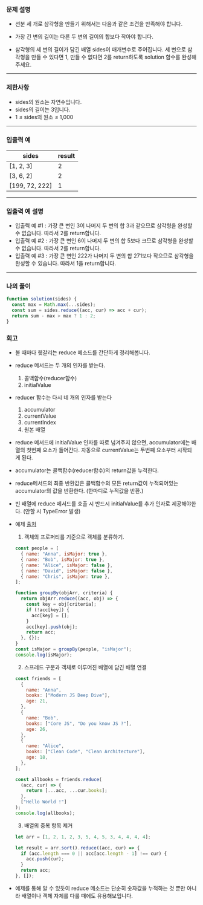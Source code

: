 ### 문제 설명

- 선분 세 개로 삼각형을 만들기 위해서는 다음과 같은 조건을 만족해야 합니다.

- 가장 긴 변의 길이는 다른 두 변의 길이의 합보다 작아야 합니다.
- 삼각형의 세 변의 길이가 담긴 배열 sides이 매개변수로 주어집니다. 세 변으로 삼각형을 만들 수 있다면 1, 만들 수 없다면 2를 return하도록 solution 함수를 완성해주세요.

---

### 제한사항

- sides의 원소는 자연수입니다.
- sides의 길이는 3입니다.
- 1 ≤ sides의 원소 ≤ 1,000

---

### 입출력 예

| sides          | result |
| -------------- | ------ |
| [1, 2, 3]      | 2      |
| [3, 6, 2]      | 2      |
| [199, 72, 222] | 1      |

---

### 입출력 예 설명

- 입출력 예 #1 : 가장 큰 변인 3이 나머지 두 변의 합 3과 같으므로 삼각형을 완성할 수 없습니다. 따라서 2를 return합니다.
- 입출력 예 #2 : 가장 큰 변인 6이 나머지 두 변의 합 5보다 크므로 삼각형을 완성할 수 없습니다. 따라서 2를 return합니다.
- 입출력 예 #3 : 가장 큰 변인 222가 나머지 두 변의 합 271보다 작으므로 삼각형을 완성할 수 있습니다. 따라서 1을 return합니다.

---

### 나의 풀이

```javascript
function solution(sides) {
  const max = Math.max(...sides);
  const sum = sides.reduce((acc, cur) => acc + cur);
  return sum - max > max ? 1 : 2;
}
```

### 회고

- 볼 때마다 헷갈리는 reduce 메소드를 간단하게 정리해봅니다.
- reduce 메서드는 두 개의 인자를 받는다.
  1. 콜백함수(reducer함수)
  2. initialValue
- reducer 함수는 다시 네 개의 인자를 받는다

  1. accumulator
  2. currentValue
  3. currentIndex
  4. 원본 배열

- reduce 메서드에 initialValue 인자를 따로 넘겨주지 않으면, accumulator에는 배열의 첫번째 요소가 들어간다. 자동으로 currentValue는 두번째 요소부터 시작되게 된다.

- accumulator는 콜백함수(reducer함수)의 return값을 누적한다.
- reduce메서드의 최종 반환값은 콜백함수의 모든 return값이 누적되어있는 accumulator의 값을 반환한다. (한마디로 누적값을 반환.)

- 빈 배열에 reduce 메서드를 호출 시 반드시 initialValue를 추가 인자로 제공해야한다. (안할 시 TypeError 발생)

- 예제 [출처](https://developer.mozilla.org/ko/docs/Web/JavaScript/Reference/Global_Objects/Array/Reduce)

  1. 객체의 프로퍼티를 기준으로 객체를 분류하기.

  ```javascript
  const people = [
    { name: "Anna", isMajor: true },
    { name: "Bob", isMajor: true },
    { name: "Alice", isMajor: false },
    { name: "David", isMajor: false },
    { name: "Chris", isMajor: true },
  ];

  function groupBy(objArr, criteria) {
    return objArr.reduce((acc, obj) => {
      const key = obj[criteria];
      if (!acc[key]) {
        acc[key] = [];
      }
      acc[key].push(obj);
      return acc;
    }, {});
  }
  const isMajor = groupBy(people, "isMajor");
  console.log(isMajor);
  ```

  2. 스프레드 구문과 객체로 이루어진 배열에 담긴 배열 연결

  ```javascript
  const friends = [
    {
      name: "Anna",
      books: ["Modern JS Deep Dive"],
      age: 21,
    },
    {
      name: "Bob",
      books: ["Core JS", "Do you know JS ?"],
      age: 26,
    },
    {
      name: "Alice",
      books: ["Clean Code", "Clean Architecture"],
      age: 18,
    },
  ];

  const allbooks = friends.reduce(
    (acc, cur) => {
      return [...acc, ...cur.books];
    },
    ["Hello World !"]
  );
  console.log(allbooks);
  ```

  3. 배열의 중복 항목 제거

  ```javascript
  let arr = [1, 2, 1, 2, 3, 5, 4, 5, 3, 4, 4, 4, 4];

  let result = arr.sort().reduce((acc, cur) => {
    if (acc.length === 0 || acc[acc.length - 1] !== cur) {
      acc.push(cur);
    }
    return acc;
  }, []);
  ```

- 예제를 통해 알 수 있듯이 reduce 메소드는 단순히 숫자값을 누적하는 것 뿐만 아니라 배열이나 객체 자체를 다룰 때에도 유용해보입니다.
